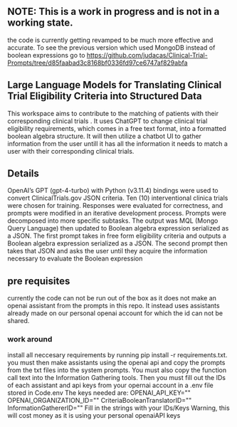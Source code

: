 ## NOTE: This is a work in progress and is not in a working state.

the code is currently getting revamped to be much more effective and accurate. To see the previous version which used MongoDB instead of boolean expressions go to https://github.com/judacas/Clinical-Trial-Prompts/tree/d85faabad3c8168bf0336fd97ce6747af829abfa

## Large Language Models for Translating Clinical Trial Eligibility Criteria into Structured Data

This workspace aims to contribute to the matching of patients with their corresponding clinical trials . It uses ChatGPT to change clinical trial eligibility requirements, which comes in a free text format, into a formatted boolean algebra structure. It will then utilize a chatbot UI to gather information from the user untill it has all the information it needs to match a user with their corresponding clinical trials.

## Details

OpenAI’s GPT (gpt-4-turbo) with Python (v3.11.4) bindings were used to convert ClinicalTrials.gov JSON criteria. Ten (10) interventional clinica trials were chosen for training. Responses were evaluated for correctness, and prompts were modified in an iterative development process. Prompts were decomposed into more specific subtasks. The output was MQL (Mongo Query Language) then updated to Boolean algebra expression serialized as a JSON. The first prompt takes in free form eligibility criteria and outputs a Boolean algebra expression serialized as a JSON. The second prompt then takes that JSON and asks the user until they acquire the information
necessary to evaluate the Boolean expression


## pre requisites
currently the code can not be run out of the box as it does not make an openai assistant from the prompts in this repo. It instead uses assistants already made on our personal openai account for which the id can not be shared.

### work around
install all neccesary requirements by running pip install -r requirements.txt.
you must then make assistants using the openai api and copy the prompts from the txt files into the system prompts. You must also copy the function call text into the Information Gathering tools. Then you must fill out the IDs of each assistant and api keys from your opernai account in a .env file stored in Code\.env
The keys needed are:
OPENAI_API_KEY=""
OPENAI_ORGANIZATION_ID=""
CriteriaBooleanTranslatorID=""
InformationGathererID=""
Fill in the strings with your IDs/Keys
Warning, this will cost money as it is using your personal openaiAPI keys